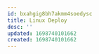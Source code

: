 ```yaml
---
id: bxahgig8bh7akmm4soedysc
title: Linux Deploy
desc: ''
updated: 1698740101662
created: 1698740101662
---
```

